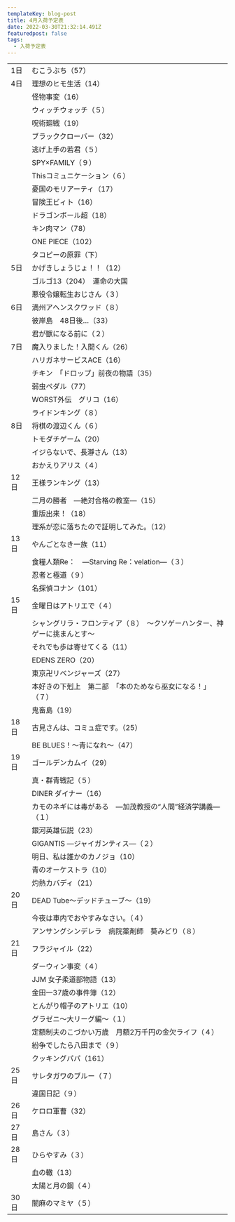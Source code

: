 ```yaml
---
templateKey: blog-post
title: 4月入荷予定表
date: 2022-03-30T21:32:14.491Z
featuredpost: false
tags:
  - 入荷予定表
---
```



|                        |                                       |
| ---------------------- | ------------------------------------- |
| <!--StartFragment-->1日 | むこうぶち（57）                             |
| 4日                     | 理想のヒモ生活（14）                           |
| 　                      | 怪物事変（16）                              |
| 　                      | ウィッチウォッチ（５）                           |
| 　                      | 呪術廻戦（19）                              |
| 　                      | ブラッククローバー（32）                         |
| 　                      | 逃げ上手の若君（５）                            |
| 　                      | SPY×FAMILY（９）                         |
| 　                      | Thisコミュニケーション（６）                      |
| 　                      | 憂国のモリアーティ（17）                         |
| 　                      | 冒険王ビィト（16）                            |
| 　                      | ドラゴンボール超（18）                          |
| 　                      | キン肉マン（78）                             |
| 　                      | ONE PIECE（102）                        |
| 　                      | タコピーの原罪（下）                            |
| 5日                     | かげきしょうじょ！！（12）                        |
| 　                      | ゴルゴ13（204）　運命の大国                      |
| 　                      | 悪役令嬢転生おじさん（３）                         |
| 6日                     | 満州アヘンスクワッド（８）                         |
| 　                      | 彼岸島　48日後…（33）                         |
| 　                      | 君が獣になる前に（２）                           |
| 7日                     | 魔入りました！入間くん（26）                       |
| 　                      | ハリガネサービスACE（16）                       |
| 　                      | チキン　「ドロップ」前夜の物語（35）                   |
| 　                      | 弱虫ペダル（77）                             |
| 　                      | WORST外伝　グリコ（16）                       |
| 　                      | ライドンキング（８）                            |
| 8日                     | 将棋の渡辺くん（６）                            |
| 　                      | トモダチゲーム（20）                           |
| 　                      | イジらないで、長瀞さん（13）                       |
| 　                      | おかえりアリス（４）                            |
| 12日                    | 王様ランキング（13）                           |
| 　                      | 二月の勝者　―絶対合格の教室―（15）                   |
| 　                      | 重版出来！（18）                             |
| 　                      | 理系が恋に落ちたので証明してみた。（12）                 |
| 13日                    | やんごとなき一族（11）                          |
| 　                      | 食糧人類Re：　―Starving Re：velation―（３）     |
| 　                      | 忍者と極道（９）                              |
| 　                      | 名探偵コナン（101）                           |
| 15日                    | 金曜日はアトリエで（４）                          |
| 　                      | シャングリラ・フロンティア（８）　～クソゲーハンター、神ゲーに挑まんとす～ |
| 　                      | それでも歩は寄せてくる（11）                       |
| 　                      | EDENS ZERO（20）                        |
| 　                      | 東京卍リベンジャーズ（27）                        |
| 　                      | 本好きの下剋上　第二部　「本のためなら巫女になる！」（７）         |
| 　                      | 鬼畜島（19）                               |
| 18日                    | 古見さんは、コミュ症です。（25）                     |
| 　                      | BE BLUES！～青になれ～（47）                   |
| 19日                    | ゴールデンカムイ（29）                          |
| 　                      | 真・群青戦記（５）                             |
| 　                      | DINER ダイナー（16）                        |
| 　                      | カモのネギには毒がある　―加茂教授の“人間”経済学講義―（１）       |
| 　                      | 銀河英雄伝説（23）                            |
| 　                      | GIGANTIS ―ジャイガンティス―（２）                |
| 　                      | 明日、私は誰かのカノジョ（10）                      |
| 　                      | 青のオーケストラ（10）                          |
| 　                      | 灼熱カバディ（21）                            |
| 20日                    | DEAD Tube～デッドチューブ～（19）                |
| 　                      | 今夜は車内でおやすみなさい。（４）                     |
| 　                      | アンサングシンデレラ　病院薬剤師　葵みどり（８）              |
| 21日                    | フラジャイル（22）                            |
| 　                      | ダーウィン事変（４）                            |
| 　                      | JJM 女子柔道部物語（13）                       |
| 　                      | 金田一37歳の事件簿（12）                        |
| 　                      | とんがり帽子のアトリエ（10）                       |
| 　                      | グラゼニ～大リーグ編～（１）                        |
| 　                      | 定額制夫のこづかい万歳　月額2万千円の金欠ライフ（４）           |
| 　                      | 紛争でしたら八田まで（９）                         |
| 　                      | クッキングパパ（161）                          |
| 25日                    | サレタガワのブルー（７）                          |
| 　                      | 違国日記（９）                               |
| 26日                    | ケロロ軍曹（32）                             |
| 27日                    | 島さん（３）                                |
| 28日                    | ひらやすみ（３）                              |
| 　                      | 血の轍（13）                               |
| 　                      | 太陽と月の鋼（４）                             |
| 30日                    | 闇麻のマミヤ（５）<!--EndFragment-->           |